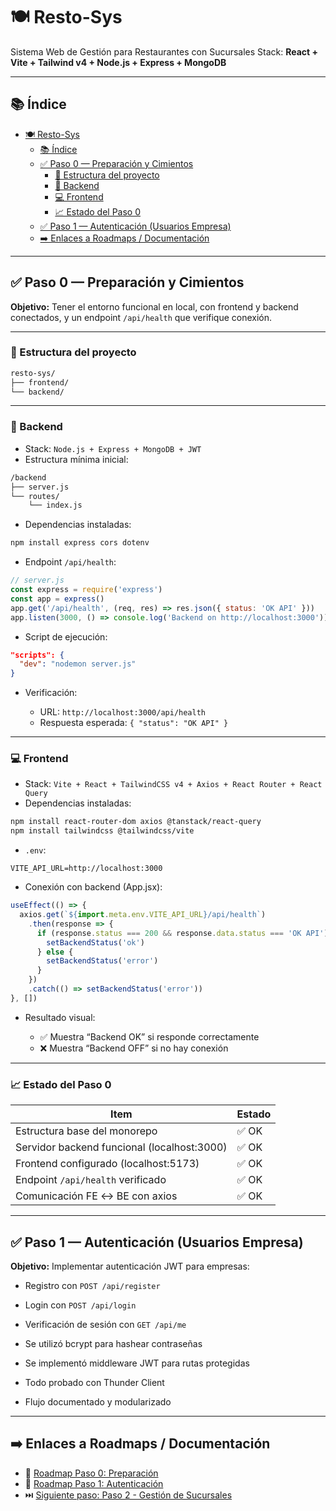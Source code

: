 # 🍽️ Resto-Sys

Sistema Web de Gestión para Restaurantes con Sucursales
Stack: **React + Vite + Tailwind v4 + Node.js + Express + MongoDB**

---

## 📚 Índice

- [🍽️ Resto-Sys](#️-resto-sys)
  - [📚 Índice](#-índice)
  - [✅ Paso 0 — Preparación y Cimientos](#-paso-0--preparación-y-cimientos)
    - [🧱 Estructura del proyecto](#-estructura-del-proyecto)
    - [🚀 Backend](#-backend)
    - [💻 Frontend](#-frontend)
    - [📈 Estado del Paso 0](#-estado-del-paso-0)
  - [✅ Paso 1 — Autenticación (Usuarios Empresa)](#-paso-1--autenticación-usuarios-empresa)
  - [➡️ Enlaces a Roadmaps / Documentación](#️-enlaces-a-roadmaps--documentación)

---

## ✅ Paso 0 — Preparación y Cimientos

**Objetivo:** Tener el entorno funcional en local, con frontend y backend conectados, y un endpoint `/api/health` que verifique conexión.

---

### 🧱 Estructura del proyecto

```bash
resto-sys/
├── frontend/
└── backend/
```

---

### 🚀 Backend

* Stack: `Node.js + Express + MongoDB + JWT`
* Estructura mínima inicial:

```bash
/backend
├── server.js
└── routes/
    └── index.js
```

* Dependencias instaladas:

```bash
npm install express cors dotenv
```

* Endpoint `/api/health`:

```js
// server.js
const express = require('express')
const app = express()
app.get('/api/health', (req, res) => res.json({ status: 'OK API' }))
app.listen(3000, () => console.log('Backend on http://localhost:3000'))
```

* Script de ejecución:

```json
"scripts": {
  "dev": "nodemon server.js"
}
```

* Verificación:

  * URL: `http://localhost:3000/api/health`
  * Respuesta esperada: `{ "status": "OK API" }`

---

### 💻 Frontend

* Stack: `Vite + React + TailwindCSS v4 + Axios + React Router + React Query`
* Dependencias instaladas:

```bash
npm install react-router-dom axios @tanstack/react-query
npm install tailwindcss @tailwindcss/vite
```

* `.env`:

```
VITE_API_URL=http://localhost:3000
```

* Conexión con backend (App.jsx):

```jsx
useEffect(() => {
  axios.get(`${import.meta.env.VITE_API_URL}/api/health`)
    .then(response => {
      if (response.status === 200 && response.data.status === 'OK API') {
        setBackendStatus('ok')
      } else {
        setBackendStatus('error')
      }
    })
    .catch(() => setBackendStatus('error'))
}, [])
```

* Resultado visual:

  * ✅ Muestra “Backend OK” si responde correctamente
  * ❌ Muestra “Backend OFF” si no hay conexión

---

### 📈 Estado del Paso 0

| Item                                        | Estado |
| ------------------------------------------- | ------ |
| Estructura base del monorepo                | ✅ OK   |
| Servidor backend funcional (localhost:3000) | ✅ OK   |
| Frontend configurado (localhost:5173)       | ✅ OK   |
| Endpoint `/api/health` verificado           | ✅ OK   |
| Comunicación FE ↔ BE con axios              | ✅ OK   |

---

## ✅ Paso 1 — Autenticación (Usuarios Empresa)

**Objetivo:** Implementar autenticación JWT para empresas:

* Registro con `POST /api/register`

* Login con `POST /api/login`

* Verificación de sesión con `GET /api/me`

* Se utilizó bcrypt para hashear contraseñas

* Se implementó middleware JWT para rutas protegidas

* Todo probado con Thunder Client

* Flujo documentado y modularizado

---

## ➡️ Enlaces a Roadmaps / Documentación

* 📄 [Roadmap Paso 0: Preparación](./doc/roadmap/paso-0.md)
* 📄 [Roadmap Paso 1: Autenticación](./doc/roadmap/paso-1-terminado.md)
* ⏭️ [Siguiente paso: Paso 2 - Gestión de Sucursales](./doc/roadmap/paso-2.md)
